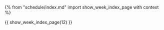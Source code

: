 {% from "schedule/index.md" import show_week_index_page with context %}

{{ show_week_index_page(12) }}
